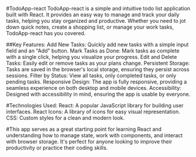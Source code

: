#TodoApp-react
TodoApp-react is a simple and intuitive todo list application built with React. It provides an easy way to manage and track your daily tasks, helping you stay organized and productive. Whether you need to jot down quick notes, create a shopping list, or manage your work tasks, TodoApp-react has you covered.

##Key Features:
Add New Tasks: Quickly add new tasks with a simple input field and an "Add" button.
Mark Tasks as Done: Mark tasks as complete with a single click, helping you visualize your progress.
Edit and Delete Tasks: Easily edit or remove tasks as your plans change.
Persistent Storage: Tasks are saved in the browser's local storage, ensuring they persist across sessions.
Filter by Status: View all tasks, only completed tasks, or only pending tasks.
Responsive Design: The app is fully responsive, providing a seamless experience on both desktop and mobile devices.
Accessibility: Designed with accessibility in mind, ensuring the app is usable by everyone.

#Technologies Used:
React: A popular JavaScript library for building user interfaces.
React Icons: A library of icons for easy visual representation.
CSS: Custom styles for a clean and modern look.

#This app serves as a great starting point for learning React and understanding how to manage state, work with components, and interact with browser storage. It's perfect for anyone looking to improve their productivity or practice their coding skills.
